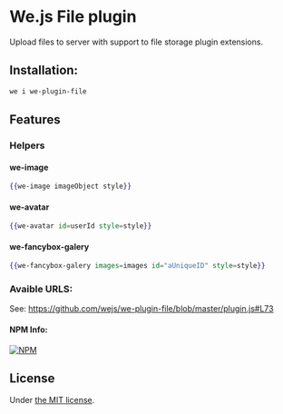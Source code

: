 # We.js File plugin

Upload files to server with support to file storage plugin extensions.

## Installation:

```sh
we i we-plugin-file
```

## Features

### Helpers

#### we-image
```hbs
{{we-image imageObject style}}
```

#### we-avatar
```hbs
{{we-avatar id=userId style=style}}
```

#### we-fancybox-galery
```hbs
{{we-fancybox-galery images=images id="aUniqueID" style=style}}
```


### Avaible URLS:

See: https://github.com/wejs/we-plugin-file/blob/master/plugin.js#L73

#### NPM Info:
[![NPM](https://nodei.co/npm/we-plugin-file.png?downloads=true&downloadRank=true&stars=true)](https://nodei.co/npm/we-plugin-file/)

## License

Under [the MIT license](https://github.com/wejs/we/blob/master/LICENSE.md).